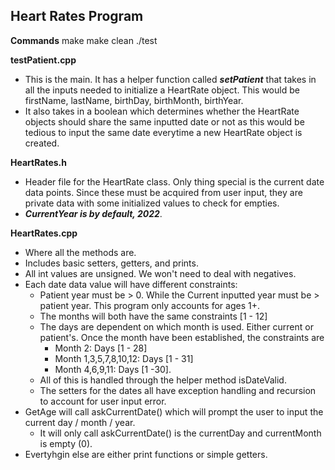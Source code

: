 ## Heart Rates Program 

**Commands**
make
make clean
./test

**testPatient.cpp**
* This is the main. It has a helper function called _**setPatient**_ that takes in all the inputs needed to initialize a HeartRate object. This would be firstName, lastName, birthDay, birthMonth, birthYear. 
* It also takes in a boolean which determines whether the HeartRate objects should share the same inputted date or not as this would be tedious to input the same date everytime a new HeartRate object is created.

**HeartRates.h**
* Header file for the HeartRate class. Only thing special is the current date data points. Since these must be acquired from user input, they are private data with some initialized values to check for empties. 
* _**CurrentYear is by default, 2022**_.

**HeartRates.cpp**
* Where all the methods are. 
* Includes basic setters, getters, and prints.
* All int values are unsigned. We won't need to deal with negatives.
* Each date data value will have different constraints:
	* Patient year must be > 0. While the Current inputted year must be > patient year. This program only accounts for ages 1+.
	* The months will both have the same constraints [1 - 12]
	* The days are dependent on which month is used. Either current or patient's. Once the month have been established, the constraints are 
		* Month 2: Days [1 - 28] 
		* Month 1,3,5,7,8,10,12: Days [1 - 31] 
		* Month 4,6,9,11: Days [1 -30].
	* All of this is handled through the helper method isDateValid.
	* The setters for the dates all have exception handling and recursion to account for user input error.
* GetAge will call askCurrentDate() which will prompt the user to input the current day / month / year.
	* It will only call askCurrentDate() is the currentDay and currentMonth is empty (0). 	
* Evertyhgin else are either print functions or simple getters.

